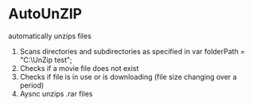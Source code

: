 # AutoUnZIP
 automatically unzips files


1. Scans directories and subdirectories as specified in var folderPath = "C:\\UnZip test";
2. Checks if a movie file does not exist
3. Checks if file is in use or is downloading (file size changing over a period)
4. Aysnc unzips .rar files 
